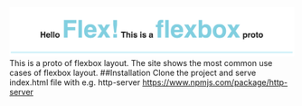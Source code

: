 ![Alt hello-flex](resources/images/hello-flex.png)
This is a proto of flexbox layout. The site shows the most common use cases of flexbox layout.
##Installation
Clone the project and serve index.html file with e.g. http-server https://www.npmjs.com/package/http-server
